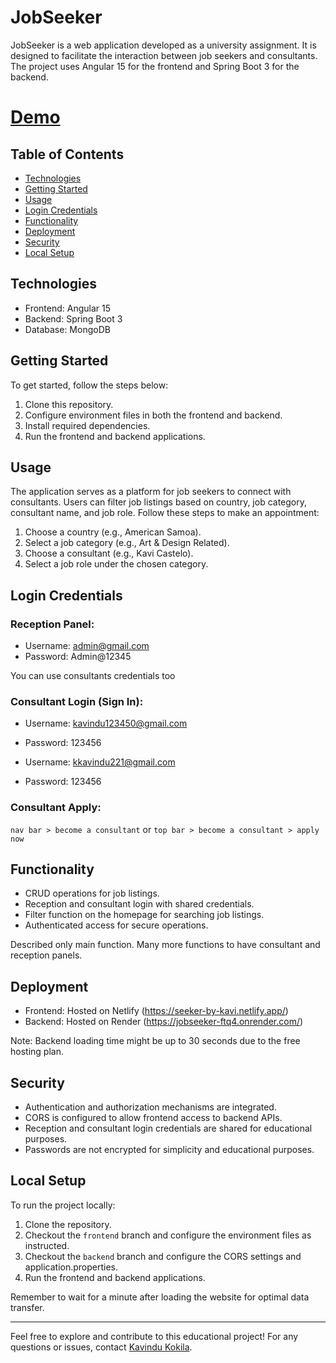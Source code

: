 # JobSeeker

JobSeeker is a web application developed as a university assignment. It is designed to facilitate the interaction between job seekers and consultants. The project uses Angular 15 for the frontend and Spring Boot 3 for the backend.

# [Demo](https://seeker-by-kavi.netlify.app/)

## Table of Contents
- [Technologies](#technologies)
- [Getting Started](#getting-started)
- [Usage](#usage)
- [Login Credentials](#login-credentials)
- [Functionality](#functionality)
- [Deployment](#deployment)
- [Security](#security)
- [Local Setup](#local-setup)

## Technologies

- Frontend: Angular 15
- Backend: Spring Boot 3
- Database: MongoDB

## Getting Started

To get started, follow the steps below:

1. Clone this repository.
2. Configure environment files in both the frontend and backend.
3. Install required dependencies.
4. Run the frontend and backend applications.

## Usage

The application serves as a platform for job seekers to connect with consultants. Users can filter job listings based on country, job category, consultant name, and job role. Follow these steps to make an appointment:

1. Choose a country (e.g., American Samoa).
2. Select a job category (e.g., Art & Design Related).
3. Choose a consultant (e.g., Kavi Castelo).
4. Select a job role under the chosen category.

## Login Credentials

### Reception Panel:
- Username: admin@gmail.com
- Password: Admin@12345

You can use consultants credentials too

### Consultant Login (Sign In):
- Username: kavindu123450@gmail.com
- Password: 123456


- Username: kkavindu221@gmail.com
- Password: 123456

### Consultant Apply:
`nav bar > become a consultant` or `top bar > become a consultant > apply now`

## Functionality

- CRUD operations for job listings.
- Reception and consultant login with shared credentials.
- Filter function on the homepage for searching job listings.
- Authenticated access for secure operations.

Described only main function. Many more functions to have consultant and reception panels.

## Deployment

- Frontend: Hosted on Netlify (https://seeker-by-kavi.netlify.app/)
- Backend: Hosted on Render (https://jobseeker-ftq4.onrender.com/)

Note: Backend loading time might be up to 30 seconds due to the free hosting plan.

## Security

- Authentication and authorization mechanisms are integrated.
- CORS is configured to allow frontend access to backend APIs.
- Reception and consultant login credentials are shared for educational purposes.
- Passwords are not encrypted for simplicity and educational purposes.

## Local Setup

To run the project locally:

1. Clone the repository.
2. Checkout the `frontend` branch and configure the environment files as instructed.
3. Checkout the `backend` branch and configure the CORS settings and application.properties.
4. Run the frontend and backend applications.

Remember to wait for a minute after loading the website for optimal data transfer.

---

Feel free to explore and contribute to this educational project! For any questions or issues, contact [Kavindu Kokila](mailto:kavindu.kokila.info@gmail.com?subject=[GitHub]%20JobSeeker%20Project%20Problems).
